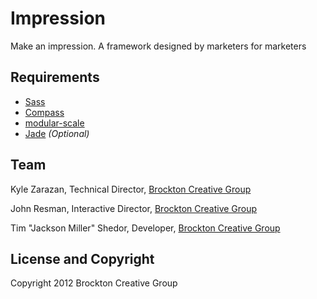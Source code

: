   # Impression

Make an impression. A framework designed by marketers for marketers

## Requirements

* [Sass](https://github.com/nex3/sass)
* [Compass](https://github.com/chriseppstein/compass)
* [modular-scale](https://github.com/scottkellum/modular-scale)
* [Jade](http://jade-lang.com/) *(Optional)*

## Team

Kyle Zarazan, Technical Director, [Brockton Creative Group](http://brocktoncg.com)

John Resman, Interactive Director, [Brockton Creative Group](http://brocktoncg.com)

Tim "Jackson Miller" Shedor, Developer, [Brockton Creative Group](http://github.com/tshedor)

## License and Copyright ##
Copyright 2012 Brockton Creative Group